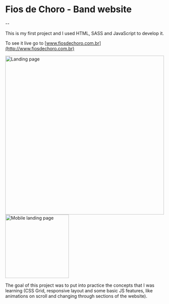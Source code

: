 # Fios de Choro - Band website

--

This is my first project and I used HTML, SASS and JavaScript to develop it.

To see it live go to [www.fiosdechoro.com.br](http://www.fiosdechoro.com.br)


<img src="https://lh3.googleusercontent.com/pw/ACtC-3cpylJQ4sP8PZtDU-Q6BQ1bB1fInInnKGEvN4Axd7QGj_Xplz9fD7yxvD1k1NWJNequbZZoM6UWIhIeuphoPEzbHCbjeKODUAxFaVwaqlTJEl3j2Q0XdcN2AifvYomo6ejcFbg77-_6vDmlU8I6Shux=w1350-h665-no" alt="Landing page" title="Landing page" width="500" margin="10"/> <img src="https://lh3.googleusercontent.com/pw/ACtC-3dFqxyZLt-y0gRfeGkRoo_zJC5KTbnnABS4vKX3_iljD1xZ513ctJtwsoD8rV4ZF8CnxT15jO8iWIrVfNuJ4wfBFmMfIRWpBg-x6Aktq7ml6MIFI8OGJ2tzTXyaYibaX2yDIo5rp8v8lLWHNyiWx5Q2=w374-h665-no" alt="Mobile landing page" title="Mobile landing page" width="200" />




The goal of this project was to put into practice the concepts that I was learning (CSS Grid, responsive layout and some basic JS features, like animations on scroll and changing through sections of the website).
